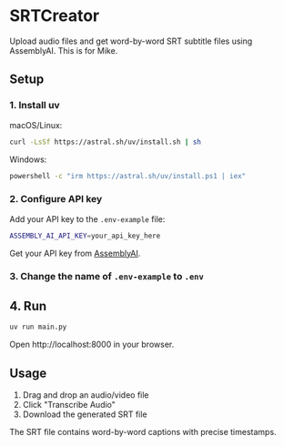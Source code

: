 # SRTCreator

Upload audio files and get word-by-word SRT subtitle files using AssemblyAI. This is for Mike.

## Setup

### 1. Install uv

macOS/Linux:
```bash
curl -LsSf https://astral.sh/uv/install.sh | sh
```

Windows:
```bash
powershell -c "irm https://astral.sh/uv/install.ps1 | iex"
```

### 2. Configure API key

Add your API key to the `.env-example` file:
```bash
ASSEMBLY_AI_API_KEY=your_api_key_here
```
Get your API key from [AssemblyAI](https://www.assemblyai.com/).

### 3. Change the name of `.env-example` to `.env`

## 4. Run

```bash
uv run main.py
```

Open http://localhost:8000 in your browser.

## Usage

1. Drag and drop an audio/video file
2. Click "Transcribe Audio"
3. Download the generated SRT file

The SRT file contains word-by-word captions with precise timestamps.


